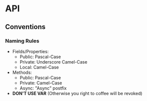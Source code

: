 # API

## Conventions

### Naming Rules

- Fields/Properties:
  - Public: Pascal-Case
  - Private: Underscore Camel-Case
  - Local: Camel-Case
- Methods:
  - Public: Pascal-Case
  - Private: Camel-Case
  - Async: "Async" postfix
- **DON'T USE VAR** (Otherwise you right to coffee will be revoked)
